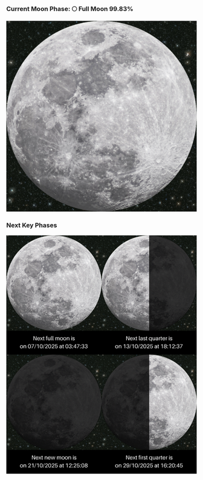### Current Moon Phase: 🌕 Full Moon 99.83%
![Moon Phase](moonphase.png)
### Next Key Phases
![Gallery](gallery.png)